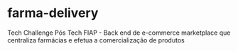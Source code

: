 # farma-delivery
Tech Challenge Pós Tech FIAP - Back end de e-commerce marketplace que centraliza farmácias e efetua a comercialização de produtos
